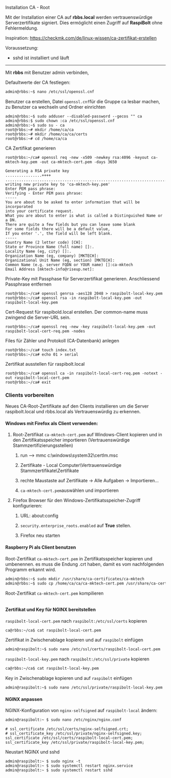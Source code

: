 Installation CA - Root

Mit der Installation einer CA auf **rbbs.local** werden vertrauenswürdige Serverzertifikate signiert. Dies ermöglicht einen Zugriff auf **RaspiBolt** ohne Fehlermeldung.

Inspiration: https://checkmk.com/de/linux-wissen/ca-zertifikat-erstellen

Voraussetzung:

- sshd ist installiert und läuft

---

Mit **rbbs** mit Benutzer admin verbinden, 

Defaultwerte der CA festlegen:

```sh
admin@rbbs:~$ nano /etc/ssl/openssl.cnf
```

Benutzer ca erstellen, Datei ```openssl.cnf```für die Gruppe ca lesbar machen, zu Benutzer ca wechseln und Ordner einrichten

```ssh
admin@rbbs:~$ sudo adduser --disabled-password --gecos "" ca
admin@rbbs:$ sudo chown :ca /etc/ssl/openssl.cnf
admin@rbbs:~$ sudo su - ca
root@rbbs:~# mkdir /home/ca/ca
root@rbbs:~# mkdir /home/ca/ca/certs
root@rbbs:~# cd /home/ca/ca
```

CA Zertifikat generieren

```ssh
root@rbbs:~/ca# openssl req -new -x509 -newkey rsa:4096 -keyout ca-mktech-key.pem -out ca-mktech-cert.pem -days 3650
```

```
Generating a RSA private key
................++++
...................................................................................................................................................................................................................................++++
writing new private key to 'ca-mktech-key.pem'
Enter PEM pass phrase:
Verifying - Enter PEM pass phrase:
-----
You are about to be asked to enter information that will be incorporated
into your certificate request.
What you are about to enter is what is called a Distinguished Name or a DN.
There are quite a few fields but you can leave some blank
For some fields there will be a default value,
If you enter '.', the field will be left blank.
-----
Country Name (2 letter code) [CH]:
State or Province Name (full name) []:.
Locality Name (eg, city) []:.
Organization Name (eg, company) [MKTECH]:
Organizational Unit Name (eg, section) [MKTECH]:
Common Name (e.g. server FQDN or YOUR name) []:ca-mktech
Email Address [mktech-info@riseup.net]:
```

Private-Key mit Passphase für Serverzertifikat generieren. Anschliessend Passphrase entfernen

```ssh
root@rbbs:~/ca# openssl genrsa -aes128 2048 > raspibolt-local-key.pem
root@rbbs:~/ca# openssl rsa -in raspibolt-local-key.pem -out raspibolt-local-key.pem
```

Cert-Request für raspibold.local erstellen. Der common-name muss zwingend die Server-URL sein.

```ssh
root@rbbs:~/ca# openssl req -new -key raspibolt-local-key.pem -out raspibolt-local-cert-req.pem -nodes
```

Files für Zähler und Protokoll (CA-Datenbank) anlegen

```ssh
root@rbbs:~/ca# touch index.txt
root@rbbs:~/ca# echo 01 > serial
```

Zertifikat ausstellen für raspibolt.local

```ssh
root@rbbs:~/ca# openssl ca -in raspibolt-local-cert-req.pem -notext -out raspibolt-local-cert.pem
root@rbbs:~/ca# exit
```

### Clients vorbereiten 

Neues CA-Root-Zertifikate auf den Clients installieren um die Server raspibolt.local und rbbs.local als Vertrauenswürdig zu erkennen.

#### Windows mit Firefox als Client verwenden:

1. Root-Zertifikat ```ca-mktech-cert.pem``` auf Windows-Client kopieren und in den Zertifikatsspeicher importieren (Vertrauenswürdige Stammzertifizierungsstellen)
   1. run --> mmc c:\windows\system32\certlm.msc

   2. Zertifikate - Local Computer\Vertrauenswürdige Stammzertifikate\Zertifikate

   3. rechte Maustaste auf Zertifikate  -> Alle Aufgaben -> Importieren...

   4. ```ca-mktech-cert.pem```auswählen und importieren

2. Firefox Browser für den Windows-Zertifikatsspeicher-Zugriff konfigurieren:

   1. URL: about:config

   2. ```security.enterprise_roots.enabled``` auf **True** stellen.

   3. Firefox neu starten

#### Raspberry Pi als Client benutzen

Root-Zertifikat ```ca-mktech-cert.pem``` in Zertifikatsspeicher kopieren und umbenennen. es muss die Endung .crt haben, damit es vom nachfolgenden Programm erkannt wird.

```sh
admin@rbbs:~$ sudo mkdir /usr/share/ca-certificates/ca-mktech
admin@rbbs:~$ sudo cp /home/ca/ca/ca-mktech-cert.pem /usr/share/ca-certificates/ca-mktech/ca-mktech-cert.crt
```

Root-Zertifikat ```ca-mktech-cert.pem``` kompilieren

~~~sh
~~~





#### Zertifikat und Key für NGINX bereitstellen

```raspibolt-local-cert.pem```  nach ```raspibolt:/etc/ssl/certs``` kopieren

```sh
ca@rbbs:~/ca$ cat raspibolt-local-cert.pem
```

Zertifikat in Zwischenablage kopieren und auf ```raspibolt``` einfügen

```sh
admin@raspibolt:~$ sudo nano /etc/ssl/certs/raspibolt-local-cert.pem
```



```raspibolt-local-key.pem``` nach ```raspibolt:/etc/ssl/private``` kopieren

```sh
ca@rbbs:~/ca$ cat raspibolt-local-key.pem
```

Key in Zwischenablage kopieren und auf ```raspibolt``` einfügen

```sh
admin@raspibolt:~$ sudo nano /etc/ssl/private/raspibolt-local-key.pem
```



#### NGINX anpassen

NGINX-Konfiguration von ``` nginx-selfsigned ``` auf ```raspibolt-local``` ändern:

```sh
admin@raspibolt:~ $ sudo nano /etc/nginx/nginx.conf
```

```
# ssl_certificate /etc/ssl/certs/nginx-selfsigned.crt;
# ssl_certificate_key /etc/ssl/private/nginx-selfsigned.key;
ssl_certificate /etc/ssl/certs/raspibolt-local-cert.pem;
ssl_certificate_key /etc/ssl/private/raspibolt-local-key.pem;
```

Neustart NGINX und sshd

```
admin@raspibolt:~ $ sudo nginx -t
admin@raspibolt:~ $ sudo systemctl restart nginx.service
admin@raspibolt:~ $ sudo systemctl restart sshd
```

